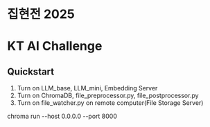# 집현전 2025
# KT AI Challenge

## Quickstart
1. Turn on LLM_base, LLM_mini, Embedding Server
2. Turn on ChromaDB, file_preprocessor.py, file_postprocessor.py
3. Turn on file_watcher.py on remote computer(File Storage Server)

chroma run --host 0.0.0.0 --port 8000